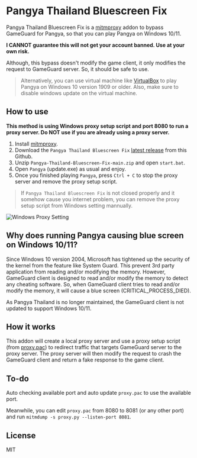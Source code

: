 # Pangya Thailand Bluescreen Fix

Pangya Thailand Bluescreen Fix is a [mitmproxy](https://mitmproxy.org/) addon to bypass GameGuard for Pangya, so that you can play Pangya on Windows 10/11.

**I CANNOT guarantee this will not get your account banned. Use at your own risk.**

Although, this bypass doesn't modify the game client, it only modifies the request to GameGuard server. So, it should be safe to use.

> Alternatively, you can use virtual machine like [VirtualBox](https://www.virtualbox.org/) to play Pangya on Windows 10 version 1909 or older. Also, make sure to disable windows update on the virtual machine.

## How to use

**This method is using Windows proxy setup script and port 8080 to run a proxy server. Do NOT use if you are already using a proxy server.**

1. Install [mitmproxy](https://mitmproxy.org/).
2. Download the `Pangya Thailand Bluescreen Fix` [latest release](https://github.com/popiazaza/Pangya-Thailand-Bluescreen-Fix/archive/refs/heads/main.zip) from this Github.
3. Unzip `Pangya-Thailand-Bluescreen-Fix-main.zip` and open `start.bat`.
4. Open `Pangya` (update.exe) as usual and enjoy.
5. Once you finished playing `Pangya`, press `Ctrl + C` to stop the proxy server and remove the proxy setup script.

> If `Pangya Thailand Bluescreen Fix` is not closed properly and it somehow cause you internet problem, you can remove the proxy setup script from Windows setting mannually.

![Windows Proxy Setting](https://raw.githubusercontent.com/popiazaza/Pangya-Thailand-Bluescreen-Fix/main/images/proxy_config.jpg)

## Why does running Pangya causing blue screen on Windows 10/11?

Since Windows 10 version 2004, Microsoft has tightened up the security of the kernel from the feature like System Guard. This prevent 3rd party application from reading and/or modifying the memory. However, GameGuard client is designed to read and/or modify the memory to detect any cheating software. So, when GameGuard client tries to read and/or modify the memory, it will cause a blue screen (CRITICAL_PROCESS_DIED).

As Pangya Thailand is no longer maintained, the GameGuard client is not updated to support Windows 10/11.

## How it works

This addon will create a local proxy server and use a proxy setup script (from [proxy.pac](https://github.com/popiazaza/Pangya-Thailand-Bluescreen-Fix/blob/main/proxy.pac)) to redirect traffic that targets GameGuard server to the proxy server. The proxy server will then modify the request to crash the GameGuard client and return a fake response to the game client.

## To-do

Auto checking available port and auto update `proxy.pac` to use the available port.

Meanwhile, you can edit `proxy.pac` from 8080 to 8081 (or any other port) and run `mitmdump -s proxy.py --listen-port 8081`.

## License

MIT
